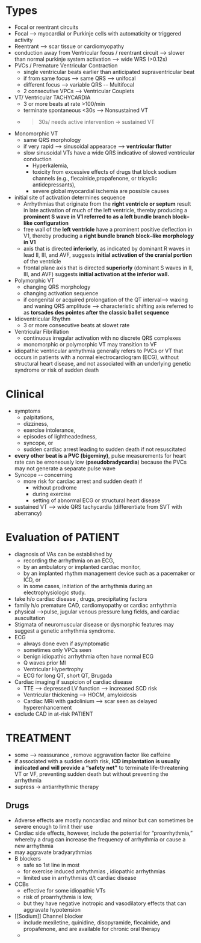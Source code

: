 # Types 
- Focal or reentrant circuits 
- Focal --> myocardial or Purkinje cells with automaticity or triggered activity 
- Reentrant --> scar tissue or cardiomyopathy
- conduction away from Ventricular focus / reentrant circuit --> slower than normal purkinje system activation --> wide WRS (>0.12s)
- PVCs / Premature Ventricular Contraction 
	- single ventricular beats earlier than anticipated supraventricular beat 
	- if from same focus --> same QRS --> unifocal 
	- different focus --> variable QRS -- Multifocal 
	- 2 consecutive VPCs --> Ventricular Couplets 
- VT/ Ventricular TACHYCARDIA 
	- 3 or more beats at rate >100/min 
	- terminate spontaneous <30s --> Nonsustained VT
	- >30s/ needs active intervention  -> sustained VT 
- Monomorphic VT
	- same QRS morphology 
	- if very rapid --> sinusoidal appearace --> **ventricular flutter** 
	- slow sinusoidal VTs have a wide QRS indicative of slowed ventricular conduction
		- Hyperkalemia, 
		- toxicity from excessive effects of drugs that block sodium channels (e.g., flecainide,propafenone, or tricyclic antidepressants),
		- severe global myocardial ischemia are possible causes
- initial site of activation determines sequence 
	- Arrhythmias that originate from the **right ventricle or septum** result in late activation of much of the left ventricle, thereby producing a **prominent S wave in V1 referred to as a left bundle branch block–like configuration**
	- free wall of the **left ventricle** have a prominent positive deflection in V1, thereby producing a **right bundle branch block–like morphology in V1**  
	- axis that is directed **inferiorly**, as indicated by dominant R waves in lead II, III, and AVF, suggests **initial activation of the cranial portion** of the ventricle
	- frontal plane axis that is directed **superiorly** (dominant S waves in II, III, and AVF) suggests **initial activation at the inferior wall.**
- Polymorphic VT 
	- changing QRS morphology 
	- changing activation sequence 
	- if congenital or acquired prolongation of the QT interval-->  waxing and waning QRS amplitude --> characteristic shifting axis referred to as **torsades des pointes after the classic ballet sequence**
- Idioventricular Rhythm 
	- 3 or more consecutive beats at slowet rate 
- Ventricular Fibrillation 
	- continuous irregular activation with no discrete QRS complexes 
	- monomorphic or polymorphic VT may transition to VF 
- idiopathic ventricular arrhythmia generally refers to PVCs or VT that occurs in patients with a normal electrocardiogram (ECG), without structural heart disease, and not associated with an underlying genetic syndrome or risk of sudden death 
# Clinical 
- symptoms 
	- palpitations, 
	- dizziness, 
	- exercise intolerance, 
	- episodes of lightheadedness, 
	- syncope, or 
	- sudden cardiac arrest leading to sudden death if not resuscitated
- **every other beat is a PVC (bigeminy)**, pulse measurements for heart rate can be erroneously low (**pseudobradycardia**) because the PVCs may not generate a separate pulse wave
- Syncope -- concerning 
	- more risk for cardiac arrest and sudden death if 
		- without prodrome 
		- during exercise 
		- setting of abnormal ECG or structural heart disease 
- sustained VT --> wide QRS tachycardia (differentiate from SVT with aberrancy) 
# Evaluation of PATIENT 
- diagnosis of VAs can be established by 
	- recording the arrhythmia on an ECG, 
	- by an ambulatory or implanted cardiac monitor, 
	- by an implanted rhythm management device such as a pacemaker or ICD, or 
	- in some cases, initiation of the arrhythmia during an electrophysiologic study.
- take h/o cardiac disease , drugs, precipitating factors 
- family h/o premature CAD, cardiomyopathy or cardiac arrhythmia 
- physical -->pulse, jugular venous pressure lung fields, and cardiac auscultation 
- Stigmata of neuromuscular disease or dysmorphic features may suggest a genetic arrhythmia syndrome. 
- ECG 
	- always done even if asymptomatic 
	- sometimes only VPCs seen 
	- benign idiopathic arrhythmia often have normal ECG 
	- Q waves prior MI 
	- Ventricular Hypertrophy 
	- ECG for long QT, short QT, Brugada 
- Cardiac imaging if suspicion of cardiac disease 
	- TTE --> depressed LV function --> increased SCD risk 
	- Ventricular thickening --> HOCM, amyloidosis 
	- Cardiac MRi with gadolinium --> scar seen as delayed hyperenhancement 
- exclude CAD in at-risk PATIENT 
# TREATMENT 
- some --> reassurance , remove aggravation factor like caffeine 
- if associated with a sudden death risk, **ICD implantation is usually indicated and will provide a “safety net”** to terminate life-threatening VT or VF, preventing sudden death but without preventing the arrhythmia
- supress -> antiarrhythmic therapy 
## Drugs 
- Adverse effects are mostly noncardiac and minor but can sometimes be severe enough to limit their use
- Cardiac side effects, however, include the potential for “proarrhythmia,” whereby a drug can increase the frequency of arrhythmia or cause a new arrhythmia
- may aggravate bradyarythmias 
- B blockers 
	- safe so 1st line in most 
	- for exercise induced arrhythmias , idiopathic arrhythmias 
	- limited use in arrhythmias d/t cardiac disease 
- CCBs 
	- effective for some idiopathic VTs 
	- risk of proarrhythmia is low, 
	- but they have negative inotropic and vasodilatory effects that can aggravate hypotension 
- [[Sodium]] Channel blocker 
	- include mexiletine, quinidine, disopyramide, flecainide, and propafenone, and are available for chronic oral therapy
	- 